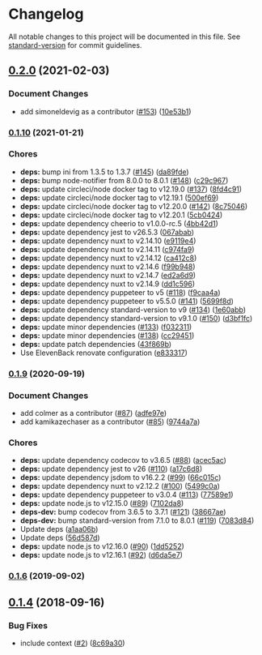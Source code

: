 # Changelog

All notable changes to this project will be documented in this file. See [standard-version](https://github.com/conventional-changelog/standard-version) for commit guidelines.

## [0.2.0](https://github.com/potato4d/nuxt-client-init-module/compare/v0.1.10...v0.2.0) (2021-02-03)


### Document Changes

* add simoneldevig as a contributor ([#153](https://github.com/potato4d/nuxt-client-init-module/issues/153)) ([10e53b1](https://github.com/potato4d/nuxt-client-init-module/commit/10e53b1bc206ace9b4cf32bc423bf50f09420b8d))

### [0.1.10](https://github.com/potato4d/nuxt-client-init-module/compare/v0.1.9...v0.1.10) (2021-01-21)


### Chores

* **deps:** bump ini from 1.3.5 to 1.3.7 ([#145](https://github.com/potato4d/nuxt-client-init-module/issues/145)) ([da89fde](https://github.com/potato4d/nuxt-client-init-module/commit/da89fdeaecabfc6c15f29225f5e522d72a14882d))
* **deps:** bump node-notifier from 8.0.0 to 8.0.1 ([#148](https://github.com/potato4d/nuxt-client-init-module/issues/148)) ([c29c967](https://github.com/potato4d/nuxt-client-init-module/commit/c29c9679320860699f25c9e6cb5ef7d7d75f5a5f))
* **deps:** update circleci/node docker tag to v12.19.0 ([#137](https://github.com/potato4d/nuxt-client-init-module/issues/137)) ([8fd4c91](https://github.com/potato4d/nuxt-client-init-module/commit/8fd4c91d8c9fdbeb01aae9167b5a6194fc7a4a11))
* **deps:** update circleci/node docker tag to v12.19.1 ([500ef69](https://github.com/potato4d/nuxt-client-init-module/commit/500ef69911f809a37b13e707339382d56b2c5286))
* **deps:** update circleci/node docker tag to v12.20.0 ([#142](https://github.com/potato4d/nuxt-client-init-module/issues/142)) ([8c75046](https://github.com/potato4d/nuxt-client-init-module/commit/8c750460e359cd05e55da001ca0c49795c97737f))
* **deps:** update circleci/node docker tag to v12.20.1 ([5cb0424](https://github.com/potato4d/nuxt-client-init-module/commit/5cb04246db1df3e8cb6862659ab5ba89ed0769e0))
* **deps:** update dependency cheerio to v1.0.0-rc.5 ([4bb42d1](https://github.com/potato4d/nuxt-client-init-module/commit/4bb42d1037963258941725fe410b15480d488852))
* **deps:** update dependency jest to v26.5.3 ([067abab](https://github.com/potato4d/nuxt-client-init-module/commit/067abab90e88e7d5ff056bdf18e0407ce1d42201))
* **deps:** update dependency nuxt to v2.14.10 ([e9119e4](https://github.com/potato4d/nuxt-client-init-module/commit/e9119e42f35900f9b5f4c46923664e38ecf8ca14))
* **deps:** update dependency nuxt to v2.14.11 ([c974fa9](https://github.com/potato4d/nuxt-client-init-module/commit/c974fa9a3e8c377eaf312cd62ddfaf93f81d467b))
* **deps:** update dependency nuxt to v2.14.12 ([ca412c8](https://github.com/potato4d/nuxt-client-init-module/commit/ca412c81d49374737c9accd439674be7a5abd49c))
* **deps:** update dependency nuxt to v2.14.6 ([f99b948](https://github.com/potato4d/nuxt-client-init-module/commit/f99b94810b62d61cf19db14798f5cb8afdef5639))
* **deps:** update dependency nuxt to v2.14.7 ([ed2a6d9](https://github.com/potato4d/nuxt-client-init-module/commit/ed2a6d9922534000ef8b9cfbcd94261b00cddfbe))
* **deps:** update dependency nuxt to v2.14.9 ([dd1c596](https://github.com/potato4d/nuxt-client-init-module/commit/dd1c5968690c307ca4df342367fb0c1a07c7db5b))
* **deps:** update dependency puppeteer to v5 ([#118](https://github.com/potato4d/nuxt-client-init-module/issues/118)) ([f9caa4a](https://github.com/potato4d/nuxt-client-init-module/commit/f9caa4a266f9707b364edd66a81397ac44a92cd8))
* **deps:** update dependency puppeteer to v5.5.0 ([#141](https://github.com/potato4d/nuxt-client-init-module/issues/141)) ([5699f8d](https://github.com/potato4d/nuxt-client-init-module/commit/5699f8d32d0c898b067f9f3e7b29bf5bca0a66bc))
* **deps:** update dependency standard-version to v9 ([#134](https://github.com/potato4d/nuxt-client-init-module/issues/134)) ([1e60abb](https://github.com/potato4d/nuxt-client-init-module/commit/1e60abb41600b2cfee2ddedc1a939c843de70312))
* **deps:** update dependency standard-version to v9.1.0 ([#150](https://github.com/potato4d/nuxt-client-init-module/issues/150)) ([d3bf1fc](https://github.com/potato4d/nuxt-client-init-module/commit/d3bf1fc2da65143c179e4856b62c2a84001a35d0))
* **deps:** update minor dependencies ([#133](https://github.com/potato4d/nuxt-client-init-module/issues/133)) ([f032311](https://github.com/potato4d/nuxt-client-init-module/commit/f032311ee28b8572bef6505c0886988fb99e3433))
* **deps:** update minor dependencies ([#138](https://github.com/potato4d/nuxt-client-init-module/issues/138)) ([cc29451](https://github.com/potato4d/nuxt-client-init-module/commit/cc2945103e54561287258d4f4ef4951830b92de3))
* **deps:** update patch dependencies ([43f869b](https://github.com/potato4d/nuxt-client-init-module/commit/43f869b68eccc7394ce45e0d9e98683e2fa6b17b))
* Use ElevenBack renovate configuration ([e833317](https://github.com/potato4d/nuxt-client-init-module/commit/e8333173b417e13a6920bac052a6733206960585))

### [0.1.9](https://github.com/potato4d/nuxt-client-init-module/compare/v0.1.8...v0.1.9) (2020-09-19)


### Document Changes

* add colmer as a contributor ([#87](https://github.com/potato4d/nuxt-client-init-module/issues/87)) ([adfe97e](https://github.com/potato4d/nuxt-client-init-module/commit/adfe97e6c3f54c9515a67cc500791090f0e6f936))
* add kamikazechaser as a contributor ([#85](https://github.com/potato4d/nuxt-client-init-module/issues/85)) ([9744a7a](https://github.com/potato4d/nuxt-client-init-module/commit/9744a7a5bf6e08265b77dd8f5d38a364df96873c))


### Chores

* **deps:** update dependency codecov to v3.6.5 ([#88](https://github.com/potato4d/nuxt-client-init-module/issues/88)) ([acec5ac](https://github.com/potato4d/nuxt-client-init-module/commit/acec5acb31264a17f6617d49518c68fd72bce85d))
* **deps:** update dependency jest to v26 ([#110](https://github.com/potato4d/nuxt-client-init-module/issues/110)) ([a17c6d8](https://github.com/potato4d/nuxt-client-init-module/commit/a17c6d870d7e0003d44355ffd7d1ed914c1dbd0f))
* **deps:** update dependency jsdom to v16.2.2 ([#99](https://github.com/potato4d/nuxt-client-init-module/issues/99)) ([66c015c](https://github.com/potato4d/nuxt-client-init-module/commit/66c015c1094dddd88609c15128fc382fcfcb543c))
* **deps:** update dependency nuxt to v2.12.2 ([#100](https://github.com/potato4d/nuxt-client-init-module/issues/100)) ([5499c0a](https://github.com/potato4d/nuxt-client-init-module/commit/5499c0a0a9cf7fc18d90b736f505ee25f78aeb53))
* **deps:** update dependency puppeteer to v3.0.4 ([#113](https://github.com/potato4d/nuxt-client-init-module/issues/113)) ([77589e1](https://github.com/potato4d/nuxt-client-init-module/commit/77589e12f76de477d269a4f172b0bdc0dadcdedb))
* **deps:** update node.js to v12.15.0 ([#89](https://github.com/potato4d/nuxt-client-init-module/issues/89)) ([7102da8](https://github.com/potato4d/nuxt-client-init-module/commit/7102da83036856cd129cfb9fb196acfefcf4adc1))
* **deps-dev:** bump codecov from 3.6.5 to 3.7.1 ([#121](https://github.com/potato4d/nuxt-client-init-module/issues/121)) ([38667ae](https://github.com/potato4d/nuxt-client-init-module/commit/38667ae720722dcd61e878b0a9aeb278845c0404))
* **deps-dev:** bump standard-version from 7.1.0 to 8.0.1 ([#119](https://github.com/potato4d/nuxt-client-init-module/issues/119)) ([7083d84](https://github.com/potato4d/nuxt-client-init-module/commit/7083d84073c9ac266e11cdc96760b0ed8569eeed))
* Update deps ([a1aa06b](https://github.com/potato4d/nuxt-client-init-module/commit/a1aa06b250d1fc2891ee58ea272e69d51be3fe28))
* Update deps ([56d587d](https://github.com/potato4d/nuxt-client-init-module/commit/56d587d53c51ffd2afbfc9e406efb485f50829d1))
* **deps:** update node.js to v12.16.0 ([#90](https://github.com/potato4d/nuxt-client-init-module/issues/90)) ([1dd5252](https://github.com/potato4d/nuxt-client-init-module/commit/1dd5252ba7e8877c60eb5302cae3bbf176891063))
* **deps:** update node.js to v12.16.1 ([#92](https://github.com/potato4d/nuxt-client-init-module/issues/92)) ([d6da5e7](https://github.com/potato4d/nuxt-client-init-module/commit/d6da5e7c82af930153055cde190774f31e4e63a3))

### [0.1.6](https://github.com/potato4d/nuxt-client-init-module/compare/v0.1.4...v0.1.6) (2019-09-02)

<a name="0.1.4"></a>
## [0.1.4](https://github.com/potato4d/nuxt-client-init-module/compare/v0.1.3...v0.1.4) (2018-09-16)


### Bug Fixes

* include context ([#2](https://github.com/potato4d/nuxt-client-init-module/issues/2)) ([8c69a30](https://github.com/potato4d/nuxt-client-init-module/commit/8c69a30))
